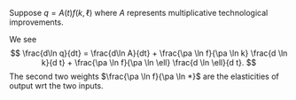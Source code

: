 Suppose $q = A(t) f(k,\ell)$ where $A$ represents multiplicative technological improvements.

We see$$
\frac{d\ln q}{dt} = \frac{d\ln A}{dt} + \frac{\pa \ln f}{\pa \ln k} \frac{d \ln k}{d t} + \frac{\pa \ln f}{\pa \ln \ell} \frac{d \ln \ell}{d t}.
$$
The second two weights $\frac{\pa \ln f}{\pa \ln *}$ are the elasticities of output wrt the two inputs.